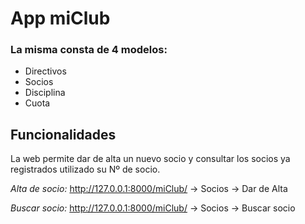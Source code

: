 # App miClub

<h3>La misma consta de 4 modelos:</h3>

  * Directivos
  * Socios
  * Disciplina
  * Cuota
  
 <h2>Funcionalidades</h2>
 
 La web permite dar de alta un nuevo socio y consultar los socios ya registrados utilizado su Nº de socio.
 
 _Alta de socio:_ http://127.0.0.1:8000/miClub/ -> Socios -> Dar de Alta
 
 _Buscar socio:_ http://127.0.0.1:8000/miClub/ -> Socios -> Buscar socio
